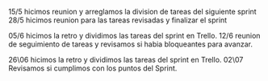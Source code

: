  15/5 hicimos reunion y arreglamos la division de tareas del siguiente sprint
 28/5 hicimos reunion para las tareas revisadas y finalizar el sprint

 05/6 hicimos la retro y dividimos las tareas del  sprint en Trello.
 12/6 reunion de seguimiento de tareas y revisamos si habia bloqueantes para avanzar.
 
 26\06  hicimos la retro y dividimos las tareas del  sprint en Trello.
 02\07  Revisamos si cumplimos con los puntos del Sprint.
